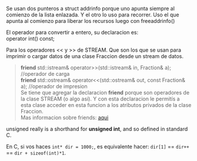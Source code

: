 Se usan dos punteros a struct addrinfo porque uno apunta siempre al comienzo de la lista enlazada. Y el otro lo uso para recorrer.
Uso el que apunta al comienzo para liberar los recursos luego con freeaddrinfo()

El operador para convertir a entero, su declaracion es:   
			operator int() const; 

Para los operadores << y >> de STREAM. Que son los que se usan para imprimir o cargar datos de una clase Fraccion desde un stream de datos.  
> **friend** std::istream& operator>>(std::istream& in, Fraction& a); //operador de carga   
> **friend** std::ostream& operator<<(std::ostream& out, const Fraction& a); //operador de impresion   
Se tiene que agregar la declaracion **friend** porque son operadores de la clase STREAM (o algo así). Y con esta declaracion le permitís a 
esta clase acceder en esta funcion a los atributos privados de la clase Fraccion.  
Mas informacion sobre friends: [aqui](https://en.cppreference.com/w/cpp/language/friend)  



unsigned really is a shorthand for **unsigned int**, and so defined in standard C.


En C, si vos haces `int* dir = 1000;`, es equivalente hacer: `dir[1]` == `dir++` == `dir + sizeof(int)*1`.